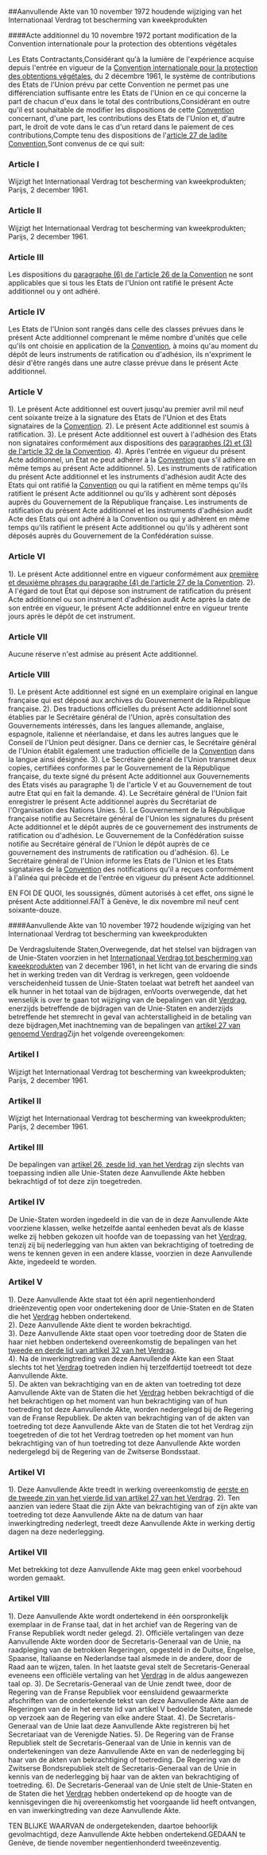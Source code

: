 <meta http-equiv='Content-Type' content='text/html; charset=utf-8' />

##Aanvullende Akte van 10 november 1972 houdende wijziging van het Internationaal Verdrag tot bescherming van kweekprodukten

####Acte additionnel du 10 novembre 1972 portant modification de la Convention internationale pour la protection des obtentions végétales

Les Etats Contractants,Considérant qu'à la lumière de l'expérience acquise depuis l'entrée en vigueur de la [Convention internationale pour la protection des obtentions végétales](../../../../../../../../../../../../../verdrag/internationaal/verdrag/tot/bescherming/van/kweekprodukten/BWBV0004510/README.md), du 2 décembre 1961, le système de contributions des Etats de l'Union prévu par cette Convention ne permet pas une différenciation suffisante entre les Etats de l'Union en ce qui concerne la part de chacun d'eux dans le total des contributions,Considérant en outre qu'il est souhaitable de modifier les dispositions de cette [Convention](../../../../../../../../../../../../../verdrag/internationaal/verdrag/tot/bescherming/van/kweekprodukten/BWBV0004510/README.md) concernant, d'une part, les contributions des Etats de l'Union et, d'autre part, le droit de vote dans le cas d'un retard dans le paiement de ces contributions,Compte tenu des dispositions de l'[article 27 de ladite Convention](../../../../../../../../../../../../../verdrag/internationaal/verdrag/tot/bescherming/van/kweekprodukten/BWBV0004510/README.md),Sont convenus de ce qui suit:

### Article  I  

Wijzigt het Internationaal Verdrag tot bescherming van kweekprodukten; Parijs, 2 december 1961.

### Article  II  

Wijzigt het Internationaal Verdrag tot bescherming van kweekprodukten; Parijs, 2 december 1961.

### Article  III  

Les dispositions du [paragraphe (6) de l'article 26 de la Convention](../../../../../../../../../../../../../verdrag/internationaal/verdrag/tot/bescherming/van/kweekprodukten/BWBV0004510/README.md) ne sont applicables que si tous les Etats de l'Union ont ratifié le présent Acte additionnel ou y ont adhéré.

### Article  IV  

Les Etats de l'Union sont rangés dans celle des classes prévues dans le présent Acte additionnel comprenant le même nombre d'unités que celle qu'ils ont choisie en application de la [Convention](../../../../../../../../../../../../../verdrag/internationaal/verdrag/tot/bescherming/van/kweekprodukten/BWBV0004510/README.md), à moins qu'au moment du dépôt de leurs instruments de ratification ou d'adhésion, ils n'expriment le désir d'être rangés dans une autre classe prévue dans le présent Acte additionnel.

### Article  V  

1). Le présent Acte additionnel est ouvert jusqu'au premier avril mil neuf cent soixante treize à la signature des Etats de l'Union et des Etats signataires de la [Convention](../../../../../../../../../../../../../verdrag/internationaal/verdrag/tot/bescherming/van/kweekprodukten/BWBV0004510/README.md).
2). Le présent Acte additionnel est soumis à ratification.
3). Le présent Acte additionnel est ouvert à l'adhésion des Etats non signataires conformément aux dispositions des [paragraphes (2) et (3) de l'article 32 de la Convention](../../../../../../../../../../../../../verdrag/internationaal/verdrag/tot/bescherming/van/kweekprodukten/BWBV0004510/README.md).
4). Après l'entrée en vigueur du présent Acte additionnel, un Etat ne peut adhérer à la [Convention](../../../../../../../../../../../../../verdrag/internationaal/verdrag/tot/bescherming/van/kweekprodukten/BWBV0004510/README.md) que s'il adhère en même temps au présent Acte additionnel.
5). Les instruments de ratification du présent Acte additionnel et les instruments d'adhésion audit Acte des Etats qui ont ratifié la [Convention](../../../../../../../../../../../../../verdrag/internationaal/verdrag/tot/bescherming/van/kweekprodukten/BWBV0004510/README.md) ou qui la ratifient en même temps qu'ils ratifient le présent Acte additionnel ou qu'ils y adhèrent sont déposés auprès du Gouvernement de la République française. Les instruments de ratification du présent Acte additionnel et les instruments d'adhésion audit Acte des Etats qui ont adhéré à la Convention ou qui y adhèrent en même temps qu'ils ratifient le présent Acte additionnel ou qu'ils y adhèrent sont déposés auprès du Gouvernement de la Confédération suisse.

### Article  VI  

1). Le présent Acte additionnel entre en vigueur conformément aux [première et deuxième phrases du paragraphe (4) de l'article 27 de la Convention](../../../../../../../../../../../../../verdrag/internationaal/verdrag/tot/bescherming/van/kweekprodukten/BWBV0004510/README.md).
2). A l'égard de tout État qui dépose son instrument de ratification du présent Acte additionnel ou son instrument d'adhésion audit Acte après la date de son entrée en vigueur, le présent Acte additionnel entre en vigueur trente jours après le dépôt de cet instrument.

### Article  VII  

Aucune réserve n'est admise au présent Acte additionnel.

### Article  VIII  

1). Le présent Acte additionnel est signé en un exemplaire original en langue française qui est déposé aux archives du Gouvernement de la République française.
2). Des traductions officielles du présent Acte additionnel sont établies par le Secrétaire général de l'Union, après consultation des Gouvernements intéressés, dans les langues allemande, anglaise, espagnole, italienne et néerlandaise, et dans les autres langues que le Conseil de l'Union peut désigner. Dans ce dernier cas, le Secrétaire général de l'Union établit également une traduction officielle de la [Convention](../../../../../../../../../../../../../verdrag/internationaal/verdrag/tot/bescherming/van/kweekprodukten/BWBV0004510/README.md) dans la langue ainsi désignée.
3). Le Secrétaire général de l'Union transmet deux copies, certifiées conformes par le Gouvernement de la République française, du texte signé du présent Acte additionnel aux Gouvernements des Etats visés au paragraphe 1) de l'article V et au Gouvernement de tout autre Etat qui en fait la demande.
4). Le Secrétaire général de l'Union fait enregistrer le présent Acte additionnel auprès du Secrétariat de l'Organisation des Nations Unies.
5). Le Gouvernement de la République française notifie au Secrétaire général de l'Union les signatures du présent Acte additionnel et le dépôt auprès de ce gouvernement des instruments de ratification ou d'adhésion. Le Gouvernement de la Confédération suisse notifie au Secrétaire général de l'Union le dépôt auprès de ce gouvernement des instruments de ratification ou d'adhésion.
6). Le Secrétaire général de l'Union informe les Etats de l'Union et les Etats signataires de la [Convention](../../../../../../../../../../../../../verdrag/internationaal/verdrag/tot/bescherming/van/kweekprodukten/BWBV0004510/README.md) des notifications qu'il a reçues conformément à l'alinéa qui précède et de l'entrée en vigueur du présent Acte additionnel.

EN FOI DE QUOI, les soussignés, dûment autorisés à cet effet, ons signé le présent Acte additionnel.FAIT à Genève, le dix novembre mil neuf cent soixante-douze.

####Aanvullende Akte van 10 november 1972 houdende wijziging van het Internationaal Verdrag tot bescherming van kweekprodukten

De Verdragsluitende Staten,Overwegende, dat het stelsel van bijdragen van de Unie-Staten voorzien in het [Internationaal Verdrag tot bescherming van kweekprodukten](../../../../../../../../../../../../../verdrag/internationaal/verdrag/tot/bescherming/van/kweekprodukten/BWBV0004510/README.md) van 2 december 1961, in het licht van de ervaring die sinds het in werking treden van dit Verdrag is verkregen, geen voldoende verscheidenheid tussen de Unie-Staten toelaat wat betreft het aandeel van elk hunner in het totaal van de bijdragen, enVoorts overwegende, dat het wenselijk is over te gaan tot wijziging van de bepalingen van dit [Verdrag](../../../../../../../../../../../../../verdrag/internationaal/verdrag/tot/bescherming/van/kweekprodukten/BWBV0004510/README.md), enerzijds betreffende de bijdragen van de Unie-Staten en anderzijds betreffende het stemrecht in geval van achterstalligheid in de betaling van deze bijdragen,Met inachtneming van de bepalingen van [artikel 27 van genoemd Verdrag](../../../../../../../../../../../../../verdrag/internationaal/verdrag/tot/bescherming/van/kweekprodukten/BWBV0004510/README.md)Zijn het volgende overeengekomen:

### Artikel  I  

Wijzigt het Internationaal Verdrag tot bescherming van kweekprodukten; Parijs, 2 december 1961.

### Artikel  II  

Wijzigt het Internationaal Verdrag tot bescherming van kweekprodukten; Parijs, 2 december 1961.

### Artikel  III  

De bepalingen van [artikel 26, zesde lid, van het Verdrag](../../../../../../../../../../../../../verdrag/internationaal/verdrag/tot/bescherming/van/kweekprodukten/BWBV0004510/README.md) zijn slechts van toepassing indien alle Unie-Staten deze Aanvullende Akte hebben bekrachtigd of tot deze zijn toegetreden.

### Artikel  IV  

De Unie-Staten worden ingedeeld in die van de in deze Aanvullende Akte voorziene klassen, welke hetzelfde aantal eenheden bevat als de klasse welke zij hebben gekozen uit hoofde van de toepassing van het [Verdrag](../../../../../../../../../../../../../verdrag/internationaal/verdrag/tot/bescherming/van/kweekprodukten/BWBV0004510/README.md), tenzij zij bij nederlegging van hun akten van bekrachtiging of toetreding de wens te kennen geven in een andere klasse, voorzien in deze Aanvullende Akte, ingedeeld te worden.

### Artikel  V  

1).  Deze Aanvullende Akte staat tot één april negentienhonderd drieënzeventig open voor ondertekening door de Unie-Staten en de Staten die het [Verdrag](../../../../../../../../../../../../../verdrag/internationaal/verdrag/tot/bescherming/van/kweekprodukten/BWBV0004510/README.md) hebben ondertekend.   
2).  Deze Aanvullende Akte dient te worden bekrachtigd.   
3).  Deze Aanvullende Akte staat open voor toetreding door de Staten die haar niet hebben ondertekend overeenkomstig de bepalingen van het [tweede en derde lid van artikel 32 van het Verdrag](../../../../../../../../../../../../../verdrag/internationaal/verdrag/tot/bescherming/van/kweekprodukten/BWBV0004510/README.md).   
4).  Na de inwerkingtreding van deze Aanvullende Akte kan een Staat slechts tot het [Verdrag](../../../../../../../../../../../../../verdrag/internationaal/verdrag/tot/bescherming/van/kweekprodukten/BWBV0004510/README.md) toetreden indien hij terzelfdertijd toetreedt tot deze Aanvullende Akte.   
5).  De akten van bekrachtiging van en de akten van toetreding tot deze Aanvullende Akte van de Staten die het [Verdrag](../../../../../../../../../../../../../verdrag/internationaal/verdrag/tot/bescherming/van/kweekprodukten/BWBV0004510/README.md) hebben bekrachtigd of die het bekrachtigen op het moment van hun bekrachtiging van of hun toetreding tot deze Aanvullende Akte, worden nedergelegd bij de Regering van de Franse Republiek. De akten van bekrachtiging van of de akten van toetreding tot deze Aanvullende Akte van de Staten die tot het Verdrag zijn toegetreden of die tot het Verdrag toetreden op het moment van hun bekrachtiging van of hun toetreding tot deze Aanvullende Akte worden nedergelegd bij de Regering van de Zwitserse Bondsstaat.  

### Artikel  VI  

1). Deze Aanvullende Akte treedt in werking overeenkomstig de [eerste en de tweede zin van het vierde lid van artikel 27 van het Verdrag](../../../../../../../../../../../../../verdrag/internationaal/verdrag/tot/bescherming/van/kweekprodukten/BWBV0004510/README.md).
2). Ten aanzien van iedere Staat die zijn Akte van bekrachtiging van of zijn akte van toetreding tot deze Aanvullende Akte na de datum van haar inwerkingtreding nederlegt, treedt deze Aanvullende Akte in werking dertig dagen na deze nederlegging.

### Artikel  VII  

Met betrekking tot deze Aanvullende Akte mag geen enkel voorbehoud worden gemaakt.

### Artikel  VIII  

1). Deze Aanvullende Akte wordt ondertekend in één oorspronkelijk exemplaar in de Franse taal, dat in het archief van de Regering van de Franse Republiek wordt neder gelegd.
2). Officiële vertalingen van deze Aanvullende Akte worden door de Secretaris-Generaal van de Unie, na raadpleging van de betrokken Regeringen, opgesteld in de Duitse, Engelse, Spaanse, Italiaanse en Nederlandse taal alsmede in de andere, door de Raad aan te wijzen, talen. In het laatste geval stelt de Secretaris-Generaal eveneens een officiële vertaling van het [Verdrag](../../../../../../../../../../../../../verdrag/internationaal/verdrag/tot/bescherming/van/kweekprodukten/BWBV0004510/README.md) in de aldus aangewezen taal op.
3). De Secretaris-Generaal van de Unie zendt twee, door de Regering van de Franse Republiek voor eensluidend gewaarmerkte afschriften van de ondertekende tekst van deze Aanvullende Akte aan de Regeringen van de in het eerste lid van artikel V bedoelde Staten, alsmede op verzoek aan de Regering van elke andere Staat.
4). De Secretaris-Generaal van de Unie laat deze Aanvullende Akte registreren bij het Secretariaat van de Verenigde Naties.
5). De Regering van de Franse Republiek stelt de Secretaris-Generaal van de Unie in kennis van de ondertekeningen van deze Aanvullende Akte en van de nederlegging bij haar van de akten van bekrachtiging of toetreding. De Regering van de Zwitserse Bondsrepubliek stelt de Secretaris-Generaal van de Unie in kennis van de nederlegging bij haar van de akten van bekrachtiging of toetreding.
6). De Secretaris-Generaal van de Unie stelt de Unie-Staten en de Staten die het [Verdrag](../../../../../../../../../../../../../verdrag/internationaal/verdrag/tot/bescherming/van/kweekprodukten/BWBV0004510/README.md) hebben ondertekend op de hoogte van de kennisgevingen die hij overeenkomstig het voorgaande lid heeft ontvangen, en van inwerkingtreding van deze Aanvullende Akte.

TEN BLIJKE WAARVAN de ondergetekenden, daartoe behoorlijk gevolmachtigd, deze Aanvullende Akte hebben ondertekend.GEDAAN te Genève, de tiende november negentienhonderd tweeënzeventig.

